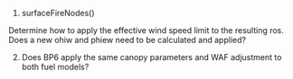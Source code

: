 1. surfaceFireNodes()

Determine how to apply the effective wind speed limit to the resulting ros.
Does a new ohiw and phiew need to be calculated and applied?

2. Does BP6 apply the same canopy parameters and WAF adjustment to both fuel models?